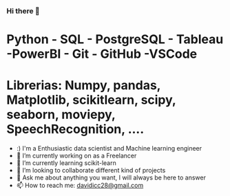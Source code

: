 ### Hi there 👋

# Python - SQL - PostgreSQL - Tableau -PowerBI - Git - GitHub -VSCode


# Librerias: Numpy, pandas, Matplotlib, scikitlearn, scipy, seaborn, moviepy, SpeechRecognition, ....

- :)  I'm a Enthusiastic data scientist and Machine learning engineer
- 🔭 I’m currently working on as a Freelancer
- 🌱 I’m currently learning scikit-learn
- 👯 I’m looking to collaborate different kind of projects
- 💬 Ask me about anything you want, I will always be here to answer
- 📫 How to reach me: davidicc28@gmail.com

<!--
**davidcarrillo10288/davidcarrillo10288** is a ✨ _special_ ✨ repository because its `README.md` (this file) appears on your GitHub profile.

Here are some ideas to get you started:
- :) I'm a Enthusiastic data scientist and Machine learning engineer
- 🔭 I’m currently working on as a Freelancer
- 🌱 I’m currently learning scikit-learn
- 👯 I’m looking to collaborate different kind of projects
- 💬 Ask me about anything you want, I will always be here to answer
- 📫 How to reach me: davidicc28@gmail.com
-->

 
